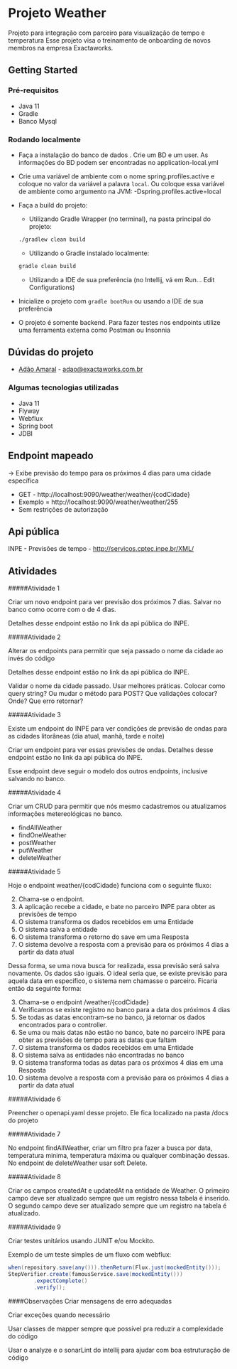 # Projeto Weather

Projeto para integração com parceiro para visualização de tempo e temperatura
Esse projeto visa o treinamento de onboarding de novos membros na empresa Exactaworks.

## Getting Started
### Pré-requisitos
- Java 11
- Gradle
- Banco Mysql

### Rodando localmente

- Faça a instalação do banco de dados . Crie um BD e um user. As informações do BD podem ser encontradas no application-local.yml 

- Crie uma variável de ambiente com o nome spring.profiles.active e coloque no valor da variável a palavra `local`. Ou coloque essa variável de ambiente como argumento na JVM: -Dspring.profiles.active=local

- Faça a build do projeto: 
    - Utilizando Gradle Wrapper (no terminal), na pasta principal do projeto: 
    ```bash
    ./gradlew clean build
    ```  
    - Utilizando o Gradle instalado localmente:
     ```bash
     gradle clean build
     ```  
    - Utilizando a IDE de sua preferência (no Intellij, vá em Run... Edit Configurations)
    
- Inicialize o projeto com `gradle bootRun` ou usando a IDE de sua preferência

- O projeto é somente backend. Para fazer testes nos endpoints utilize uma ferramenta externa como Postman ou Insonnia
 
## Dúvidas do projeto

* [Adão Amaral](adao@exactaworks.com.br) - adao@exactaworks.com.br

### Algumas tecnologias utilizadas
- Java 11
- Flyway
- Webflux
- Spring boot
- JDBI

## Endpoint mapeado

-> Exibe previsão do tempo para os próximos 4 dias para uma cidade específica
- GET - http://localhost:9090/weather/weather/{codCidade}
- Exemplo = http://localhost:9090/weather/weather/255
- Sem restrições de autorização

## Api pública

INPE - Previsões de tempo - http://servicos.cptec.inpe.br/XML/

## Atividades

#####Atividade 1

Criar um novo endpoint para ver previsão dos próximos 7 dias. Salvar no banco como ocorre com o de 4 dias.

Detalhes desse endpoint estão no link da api pública do INPE.
   
#####Atividade 2

Alterar os endpoints para permitir que seja passado o nome da cidade ao invés do código

Detalhes desse endpoint estão no link da api pública do INPE.

Validar o nome da cidade passado. Usar melhores práticas. Colocar como query string? Ou mudar o método para POST? 
Que validações colocar? Onde? Que erro retornar?

#####Atividade 3

Existe um endpoint do INPE para ver condições de previsão de ondas para as cidades litorâneas (dia atual, manhã, tarde e noite)

Criar um endpoint para ver essas previsões de ondas. Detalhes desse endpoint estão no link da api pública do INPE.

Esse endpoint deve seguir o modelo dos outros endpoints, inclusive salvando no banco.

#####Atividade 4

Criar um CRUD para permitir que nós mesmo cadastremos ou atualizamos informações metereológicas no banco.
- findAllWeather
- findOneWeather
- postWeather
- putWeather
- deleteWeather

#####Atividade 5

Hoje o endpoint weather/{codCidade} funciona com o seguinte fluxo:

   2. Chama-se o endpoint.
   2. A aplicação recebe a cidade, e bate no parceiro INPE para obter as previsões de tempo
   2. O sistema transforma os dados recebidos em uma Entidade
   2. O sistema salva a entidade
   2. O sistema transforma o retorno do save em uma Resposta
   2. O sistema devolve a resposta com a previsão para os próximos 4 dias a partir da data atual
   
Dessa forma, se uma nova busca for realizada, essa previsão será salva novamente. Os dados são iguais. O ideal seria que, 
se existe previsão para aquela data em específico, o sistema  nem chamasse o parceiro. Ficaria então da seguinte forma:

   3. Chama-se o endpoint /weather/{codCidade}
   3. Verificamos se existe registro no banco para a data dos próximos 4 dias
   3. Se todas as datas encontram-se no banco, já retornar os dados encontrados para o controller. 
   3. Se uma ou mais datas não estão no banco, bate no parceiro INPE para obter as previsões de tempo para as datas que faltam
   3. O sistema transforma os dados recebidos em uma Entidade
   3. O sistema salva as entidades não encontradas no banco
   3. O sistema transforma todas as datas para os próximos 4 dias em uma Resposta
   3. O sistema devolve a resposta com a previsão para os próximos 4 dias a partir da data atual
      
#####Atividade 6

Preencher o openapi.yaml desse projeto. Ele fica localizado na pasta /docs do projeto

#####Atividade 7

No endpoint findAllWeather, criar um filtro pra fazer a busca por data, temperatura minima, temperatura máxima ou qualquer
combinação dessas. No endpoint de deleteWeather usar soft Delete.

#####Atividade 8

Criar os campos createdAt e updatedAt na entidade de Weather. O primeiro campo deve ser atualizado sempre que um registro
nessa tabela é inserido. O segundo campo deve ser atualizado sempre que um registro na tabela é atualizado.

#####Atividade 9

Criar testes unitários usando JUNIT e/ou Mockito.

Exemplo de um teste simples de um fluxo com webflux:

```java
when(repository.save(any())).thenReturn(Flux.just(mockedEntity()));
StepVerifier.create(famousService.save(mockedEntity()))
        .expectComplete()
        .verify(); 
```

####Observações
Criar mensagens de erro adequadas

Criar exceções quando necessário

Usar classes de mapper sempre que possível pra reduzir a complexidade do código

Usar o analyze e o sonarLint do intellij para ajudar com boa estruturação de código

